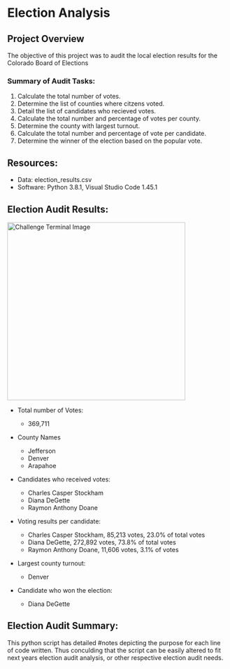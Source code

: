 # Election Analysis

## Project Overview
The objective of this project was to audit the local election results for the Colorado Board of Elections

### Summary of Audit Tasks:
1. Calculate the total number of votes.
2. Determine the list of counties where citzens voted.
3. Detail the list of candidates who recieved votes.
4. Calculate the total number and percentage of votes per county.
5. Determine the county with largest turnout.
6. Calculate the total number and percentage of vote per candidate.
7. Determine the winner of the election based on the popular vote.

## Resources:
- Data: election_results.csv
- Software: Python 3.8.1, Visual Studio Code 1.45.1

## Election Audit Results:

<img width="407" alt="Challenge Terminal Image" src="https://user-images.githubusercontent.com/77044730/110277702-d41d0300-7fa3-11eb-9b90-a6f6d2fa80a1.PNG">

- Total number of Votes:
    - 369,711
- County Names
    - Jefferson
    - Denver
    - Arapahoe
    
- Candidates who received votes:
    - Charles Casper Stockham
    - Diana DeGette
    - Raymon Anthony Doane
    
- Voting results per candidate:
    - Charles Casper Stockham, 85,213 votes, 23.0% of total votes
    - Diana DeGette, 272,892 votes, 73.8% of total votes
    - Raymon Anthony Doane, 11,606 votes, 3.1% of votes
    
 - Largest county turnout:
    - Denver
    
- Candidate who won the election:
    - Diana DeGette

## Election Audit Summary:
This python script has detailed #notes depicting the purpose for each line of code written.  Thus conculding that the script can be easily altered to fit next years election audit analysis, or other respective election audit needs.
